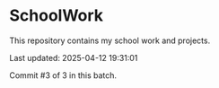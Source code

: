 # SchoolWork

This repository contains my school work and projects.

Last updated: 2025-04-12 19:31:01

Commit #3 of 3 in this batch.